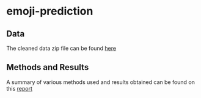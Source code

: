 # emoji-prediction

## Data

The cleaned data zip file can be found [here](https://drive.google.com/file/d/1cqG432ZAEksbMZuJ2sANDvB9DzXDWVrN/view?usp=sharing)

## Methods and Results

A summary of various methods used and results obtained can be found on this [report](./report.pdf)
